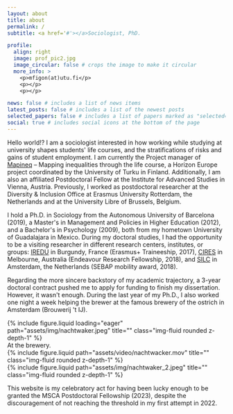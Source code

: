 ```yaml
---
layout: about
title: about
permalink: /
subtitle: <a href='#'></a>Sociologist, PhD.

profile:
  align: right
  image: prof_pic2.jpg
  image_circular: false # crops the image to make it circular
  more_info: >
    <p>mfigon(at)utu.fi</p>
    <p></p>
    <p></p>

news: false # includes a list of news items
latest_posts: false # includes a list of the newest posts
selected_papers: false # includes a list of papers marked as "selected={true}"
social: true # includes social icons at the bottom of the page
---
```


Hello world!? I am a sociologist interested in how working while studying at university shapes students' life courses, and the stratifications of risks and gains of student employment. I am currently the Project manager of [Mapineq](https://mapineq.eu) – Mapping inequalities through the life course, a Horizon Europe project coordinated by the University of Turku in Finland. Additionally, I am also an affiliated Postdoctoral Fellow at the Institute for Advanced Studies in Vienna, Austria. Previously, I worked as postdoctoral researcher at the Diversity & Inclusion Office at Erasmus University Rotterdam, the Netherlands and at the University Libre of Brussels, Belgium.

I hold a Ph.D. in Sociology from the Autonomous University of Barcelona (2019), a Master's in Management and Policies in Higher Education (2012), and a Bachelor's in Psychology (2009), both from my hometown University of Guadalajara in Mexico. During my doctoral studies, I had the opportunity to be a visiting researcher in different research centers, institutes, or groups: [IREDU](https://iredu.u-bourgogne.fr) in Burgundy, France (Erasmus+ Traineeship, 2017), [CIRES](https://www.vu.edu.au/centre-for-international-research-on-education-systems-cires) in Melbourne, Australia (Endeavour Research Fellowship, 2018), and [SILC](https://research.vu.nl/en/organisations/social-inequality-and-the-life-course-silc-2) in Amsterdam, the Netherlands (SEBAP mobility award, 2018).

Regarding the more sincere backstory of my academic trajectory, a 3-year doctoral contract pushed me to apply for funding to finish my dissertation. However, it wasn't enough. During the last year of my Ph.D., I also worked one night a week helping the brewer at the famous brewery of the ostrich in Amsterdam (Brouwerij 't IJ).

<div class="row">
    <div class="col-sm mt-3 mt-md-0">
        {% include figure.liquid loading="eager" path="assets/img/nachtwaker.jpeg" title="" class="img-fluid rounded z-depth-1" %}
    </div>
</div>
<div class="caption">
    At the brewery.
</div>

<div class="row justify-content-sm-center">
  <div class="col-sm-8 mt-3 mt-md-0">
    {% include figure.liquid path="assets/video/nachtwacker.mov" title="" class="img-fluid rounded z-depth-1" %}
  </div>
  <div class="col-sm-4 mt-3 mt-md-0">
    {% include figure.liquid path="assets/img/nachtwaker_2.jpeg" title="" class="img-fluid rounded z-depth-1" %}
  </div>
</div>

This website is my celebratory act for having been lucky enough to be granted the MSCA Postdoctoral Fellowship (2023), despite the discouragement of not reaching the threshold in my first attempt in 2022. 
